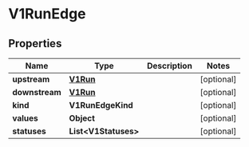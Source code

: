 

# V1RunEdge


## Properties

Name | Type | Description | Notes
------------ | ------------- | ------------- | -------------
**upstream** | [**V1Run**](V1Run.md) |  |  [optional]
**downstream** | [**V1Run**](V1Run.md) |  |  [optional]
**kind** | **V1RunEdgeKind** |  |  [optional]
**values** | **Object** |  |  [optional]
**statuses** | **List&lt;V1Statuses&gt;** |  |  [optional]



